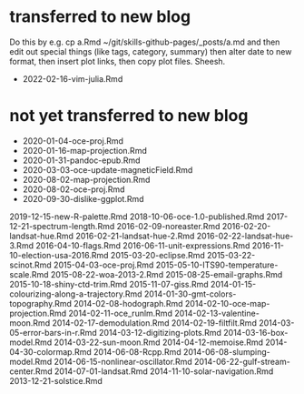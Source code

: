 # transferred to new blog

Do this by e.g. cp a.Rmd ~/git/skills-github-pages/_posts/a.md and then edit
out special things (like tags, category, summary) then alter date to new
format, then insert plot links, then copy plot files.  Sheesh.

* 2022-02-16-vim-julia.Rmd

# not yet transferred to new blog

* 2020-01-04-oce-proj.Rmd
* 2020-01-16-map-projection.Rmd
* 2020-01-31-pandoc-epub.Rmd
* 2020-03-03-oce-update-magneticField.Rmd
* 2020-08-02-map-projection.Rmd
* 2020-08-02-oce-proj.Rmd
* 2020-09-30-dislike-ggplot.Rmd




2019-12-15-new-R-palette.Rmd
2018-10-06-oce-1.0-published.Rmd
2017-12-21-spectrum-length.Rmd
2016-02-09-noreaster.Rmd
2016-02-20-landsat-hue.Rmd
2016-02-21-landsat-hue-2.Rmd
2016-02-22-landsat-hue-3.Rmd
2016-04-10-flags.Rmd
2016-06-11-unit-expressions.Rmd
2016-11-10-election-usa-2016.Rmd
2015-03-20-eclipse.Rmd
2015-03-22-scinot.Rmd
2015-04-03-oce-proj.Rmd
2015-05-10-ITS90-temperature-scale.Rmd
2015-08-22-woa-2013-2.Rmd
2015-08-25-email-graphs.Rmd
2015-10-18-shiny-ctd-trim.Rmd
2015-11-07-giss.Rmd
2014-01-15-colourizing-along-a-trajectory.Rmd
2014-01-30-gmt-colors-topography.Rmd
2014-02-08-hodograph.Rmd
2014-02-10-oce-map-projection.Rmd
2014-02-11-oce_runlm.Rmd
2014-02-13-valentine-moon.Rmd
2014-02-17-demodulation.Rmd
2014-02-19-filtfilt.Rmd
2014-03-05-error-bars-in-r.Rmd
2014-03-12-digitizing-plots.Rmd
2014-03-16-box-model.Rmd
2014-03-22-sun-moon.Rmd
2014-04-12-memoise.Rmd
2014-04-30-colormap.Rmd
2014-06-08-Rcpp.Rmd
2014-06-08-slumping-model.Rmd
2014-06-15-nonlinear-oscillator.Rmd
2014-06-22-gulf-stream-center.Rmd
2014-07-01-landsat.Rmd
2014-11-10-solar-navigation.Rmd
2013-12-21-solstice.Rmd
